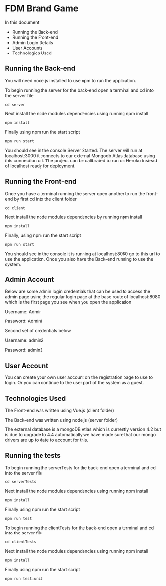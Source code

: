 FDM Brand Game
=

In this document
* Running the Back-end
* Running the Front-end
* Admin Login Details
* User Accounts
* Technologies Used

Running the Back-end
-
You will need node.js installed to use npm to run the application.

To begin running the server for the back-end open a terminal and cd into the server file
```
cd server
```
Next install the node modules dependencies using running npm install
```
npm install
```
Finally using npm run the start script
```
npm run start
```
You should see in the console Server Started.
The server will run at localhost:3000 it connects to our external Mongodb Atlas database using this connection uri.
The project can be calibrated to run on Heroku instead of localhost ready for deployment.

Running the Front-end
-

Once you have a terminal running the server open another to run the front-end by first
cd into the client folder
```
cd client
```
Next install the node modules dependencies by running npm install
```
npm install
```
Finally, using npm run the start script
```
npm run start
```
You should see in the console it is running at localhost:8080 go to this url to use the application. Once
you also have the Back-end running to use the system.

Admin Account
-

Below are some admin login credentials that can be used to access the admin page using the regular login page
at the base route of localhost:8080 which is the first page you see when you open the application

Username: Admin

Password: Admin1

Second set of credentials below

Username: admin2

Password: admin2

User Account
-
You can create your own user account on the registration page to use to login. 
Or you can continue to the user part of the system as a guest. 

Technologies Used
-

The Front-end was written using Vue.js (client folder)

The Back-end was written using node.js (server folder)

The external database is a mongoDB Atlas which is currently version 4.2 but is due to upgrade to 4.4
automatically we have made sure that our mongo drivers are up to date to account for this.

Running the tests
-

To begin running the serverTests for the back-end open a terminal and cd into the server file
```
cd serverTests
```
Next install the node modules dependencies using running npm install
```
npm install
```
Finally using npm run the start script
```
npm run test
```
To begin running the clientTests for the back-end open a terminal and cd into the server file
```
cd clientTests
```
Next install the node modules dependencies using running npm install
```
npm install
```
Finally using npm run the start script
```
npm run test:unit
```
